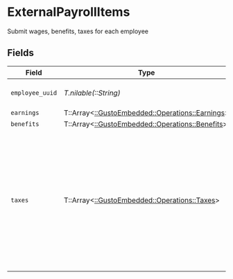 # ExternalPayrollItems

Submit wages, benefits, taxes for each employee


## Fields

| Field                                                                                                                                          | Type                                                                                                                                           | Required                                                                                                                                       | Description                                                                                                                                    |
| ---------------------------------------------------------------------------------------------------------------------------------------------- | ---------------------------------------------------------------------------------------------------------------------------------------------- | ---------------------------------------------------------------------------------------------------------------------------------------------- | ---------------------------------------------------------------------------------------------------------------------------------------------- |
| `employee_uuid`                                                                                                                                | *T.nilable(::String)*                                                                                                                          | :heavy_minus_sign:                                                                                                                             | The UUID of the employee.                                                                                                                      |
| `earnings`                                                                                                                                     | T::Array<[::GustoEmbedded::Operations::Earnings](../../models/operations/earnings.md)>                                                         | :heavy_minus_sign:                                                                                                                             | N/A                                                                                                                                            |
| `benefits`                                                                                                                                     | T::Array<[::GustoEmbedded::Operations::Benefits](../../models/operations/benefits.md)>                                                         | :heavy_minus_sign:                                                                                                                             | N/A                                                                                                                                            |
| `taxes`                                                                                                                                        | T::Array<[::GustoEmbedded::Operations::Taxes](../../models/operations/taxes.md)>                                                               | :heavy_minus_sign:                                                                                                                             | An array of taxes for the employee. Depends on your company selections, taxes include federal income tax, social security, medicare, and more. |